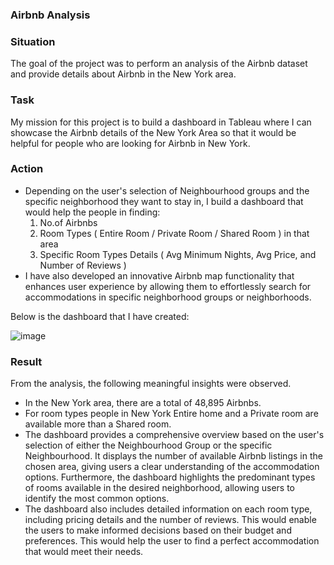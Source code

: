 ### Airbnb Analysis

### Situation

The goal of the project was to perform an analysis of the Airbnb dataset and provide details about Airbnb in the New York area.

### Task

My mission for this project is to build a dashboard in Tableau where I can showcase the Airbnb details of the New York Area so that it would be helpful for people who are looking for Airbnb in New York. 

### Action

- Depending on the user's selection of Neighbourhood groups and the specific neighborhood they want to stay in, I build a dashboard that would help the people in finding:
  1. No.of Airbnbs
  2. Room Types ( Entire Room / Private Room / Shared Room ) in that area
  3. Specific Room Types Details ( Avg Minimum Nights, Avg Price, and Number of Reviews )
- I have also developed an innovative Airbnb map functionality that enhances user experience by allowing them to effortlessly search for accommodations in specific neighborhood groups or neighborhoods.

Below is the dashboard that I have created:

![image](https://github.com/akeni1999/Airbnb-Analysis/assets/66996868/06ad7ee6-99af-4e56-ba16-a0d7bce50006)

### Result

From the analysis, the following meaningful insights were observed.
- In the New York area, there are a total of 48,895 Airbnbs.
- For room types people in New York Entire home and a Private room are available more than a Shared room.
- The dashboard provides a comprehensive overview based on the user's selection of either the Neighbourhood Group or the specific Neighbourhood. It displays the number of available Airbnb listings in the chosen area, giving users a clear understanding of the accommodation options. 
  Furthermore, the dashboard highlights the predominant types of rooms available in the desired neighborhood, allowing users to identify the most common options.
- The dashboard also includes detailed information on each room type, including pricing details and the number of reviews. This would enable the users to make informed decisions based on their budget and preferences. This would help the user to find a perfect accommodation that would meet 
  their needs.
